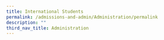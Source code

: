 ```yaml
---
title: International Students
permalink: /admissions-and-admin/Administration/permalink
description: ""
third_nav_title: Administration
---
```

